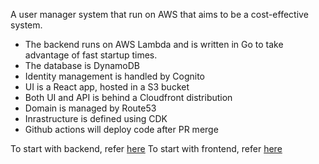 A user manager system that run on AWS that aims to be a cost-effective system.

 - The backend runs on AWS Lambda and is written in Go to take advantage
   of fast startup times. 
  - The database is DynamoDB 
  - Identity management is handled by Cognito 
   - UI is a React app, hosted in a S3 bucket 
   - Both UI and API is behind a Cloudfront distribution 
   - Domain is managed by Route53 
   - Inrastructure is defined using CDK 
   - Github actions will deploy code after PR merge

To start with backend, refer [here](api/lambdas)
To start with frontend, refer [here](ui/user-manager)

